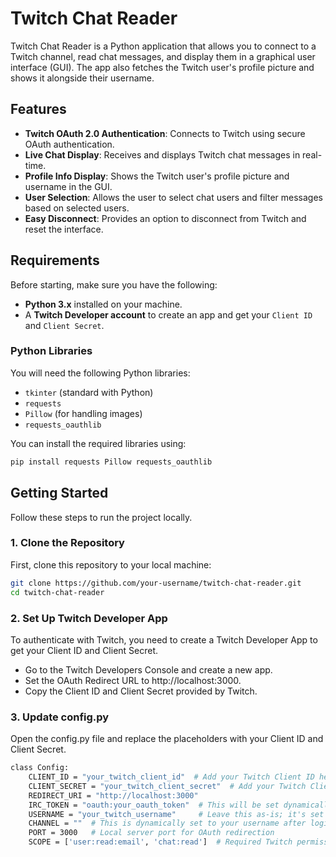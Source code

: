 # Twitch Chat Reader

Twitch Chat Reader is a Python application that allows you to connect to a Twitch channel, read chat messages, and display them in a graphical user interface (GUI). The app also fetches the Twitch user's profile picture and shows it alongside their username.

## Features

- **Twitch OAuth 2.0 Authentication**: Connects to Twitch using secure OAuth authentication.
- **Live Chat Display**: Receives and displays Twitch chat messages in real-time.
- **Profile Info Display**: Shows the Twitch user's profile picture and username in the GUI.
- **User Selection**: Allows the user to select chat users and filter messages based on selected users.
- **Easy Disconnect**: Provides an option to disconnect from Twitch and reset the interface.

## Requirements

Before starting, make sure you have the following:

- **Python 3.x** installed on your machine.
- A **Twitch Developer account** to create an app and get your `Client ID` and `Client Secret`.

### Python Libraries

You will need the following Python libraries:

- `tkinter` (standard with Python)
- `requests`
- `Pillow` (for handling images)
- `requests_oauthlib`

You can install the required libraries using:

```bash
pip install requests Pillow requests_oauthlib
```





## Getting Started

Follow these steps to run the project locally.

### 1. Clone the Repository

First, clone this repository to your local machine:

```bash
git clone https://github.com/your-username/twitch-chat-reader.git
cd twitch-chat-reader
```

### 2. Set Up Twitch Developer App

To authenticate with Twitch, you need to create a Twitch Developer App to get your Client ID and Client Secret.

- Go to the Twitch Developers Console and create a new app.
- Set the OAuth Redirect URL to http://localhost:3000.
- Copy the Client ID and Client Secret provided by Twitch.


### 3. Update config.py

Open the config.py file and replace the placeholders with your Client ID and Client Secret.

```bash
class Config:
    CLIENT_ID = "your_twitch_client_id"  # Add your Twitch Client ID here
    CLIENT_SECRET = "your_twitch_client_secret"  # Add your Twitch Client Secret here
    REDIRECT_URI = "http://localhost:3000"
    IRC_TOKEN = "oauth:your_oauth_token"  # This will be set dynamically after login
    USERNAME = "your_twitch_username"     # Leave this as-is; it's set dynamically
    CHANNEL = ""  # This is dynamically set to your username after login
    PORT = 3000   # Local server port for OAuth redirection
    SCOPE = ['user:read:email', 'chat:read']  # Required Twitch permission
```
